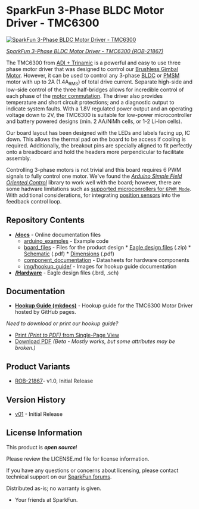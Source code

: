 SparkFun 3-Phase BLDC Motor Driver - TMC6300
========================================

[![SparkFun 3-Phase BLDC Motor Driver - TMC6300](https://cdn.sparkfun.com/assets/parts/2/1/6/9/6/21867-_SparkFun_Brushless_Motor_Drive-_1.jpg)](https://www.sparkfun.com/products/21867)

[*SparkFun 3-Phase BLDC Motor Driver - TMC6300 (ROB-21867)*](https://www.sparkfun.com/products/21867)

The TMC6300 from [ADI + Trinamic](https://www.trinamic.com/) is a powerful and easy to use three phase motor driver that was designed to control our [Brushless Gimbal Motor](https://www.sparkfun.com/products/20441). However, it can be used to control any 3-phase [BLDC](https://en.wikipedia.org/wiki/Brushless_DC_electric_motor "brushless DC") or [PMSM](https://en.wikipedia.org/wiki/Synchronous_motor#Permanent-magnet "permanent magnet synchronous motor") motor with up to 2A (1.4A<sub>RMS</sub>) of total drive current. Separate high-side and low-side control of the three half-bridges allows for incredible control of each phase of the [motor commutation](https://fab.cba.mit.edu/classes/865.21/topics/power_electronics/commutation/#bldc-commutation). The driver also provides temperature and short circuit protections; and a diagnostic output to indicate system faults. With a 1.8V regulated power output and an operating voltage down to 2V, the TMC6300 is suitable for low-power microcontroller and battery powered designs (min. 2 AA/NiMh cells, or 1-2 Li-Ion cells).

Our board layout has been designed with the LEDs and labels facing up, IC down. This allows the thermal pad on the board to be access if cooling is required. Additionally, the breakout pins are specially aligned to fit perfectly onto a breadboard and hold the headers more perpendicular to facilitate assembly.

Controlling 3-phase motors is not trivial and this board requires 6 PWM signals to fully control one motor. We've found the [*Arduino Simple Field Oriented Control*](https://docs.simplefoc.com/) library to work well with the board; however, there are some hadware limitations such as [supported microconrollers for `6PWM Mode`](https://docs.simplefoc.com/microcontrollers#supported-microcontrollers). With additional considerations, for integrating [position sensors](https://docs.simplefoc.com/position_sensors) into the feedback control loop.


Repository Contents
-------------------

* **[/docs](/docs/)** - Online documentation files
    * [arduino_examples](/docs/arduino_examples/) - Example code
    * [board_files](/docs/board_files/) - Files for the product design
            * [Eagle design files](/docs/board_files/eagle_files.zip) (.zip)
            * [Schematic](/docs/board_files/schematic.pdf) (.pdf)
            * [Dimensions](/docs/board_files/dimensions.pdf) (.pdf)
    * [component_documentation](/docs/component_documentation/) - Datasheets for hardware components
    * [img/hookup_guide/](/docs/img/hookup_guide/) - Images for hookup guide documentation
* **[/Hardware](/Hardware/)** - Eagle design files (.brd, .sch)


Documentation
--------------
* **[Hookup Guide (mkdocs)](http://docs.sparkfun.com/SparkFun_Three_Phase_Motor_Driver-TMC6300/)** - Hookup guide for the TMC6300 Motor Driver hosted by GitHub pages.

*Need to download or print our hookup guide?*

* [Print *(Print to PDF)* from Single-Page View](http://docs.sparkfun.com/SparkFun_Three_Phase_Motor_Driver-TMC6300/single_page)
* [Download PDF](http://docs.sparkfun.com/SparkFun_Three_Phase_Motor_Driver-TMC6300/board_files/hookup_guide.pdf) *(Beta - Mostly works, but some attributes may be broken.)*

Product Variants
----------------
* [ROB-21867](https://www.sparkfun.com/products/21867)- v1.0, Initial Release

Version History
---------------
* [v01](https://github.com/sparkfun/SparkFun_Three_Phase_Motor_Driver-TMC6300/releases/tag/v10) - Initial Release


License Information
-------------------

This product is _**open source**_! 

Please review the LICENSE.md file for license information. 

If you have any questions or concerns about licensing, please contact technical support on our [SparkFun forums](https://forum.sparkfun.com/viewforum.php?f=152).

Distributed as-is; no warranty is given.

- Your friends at SparkFun.
